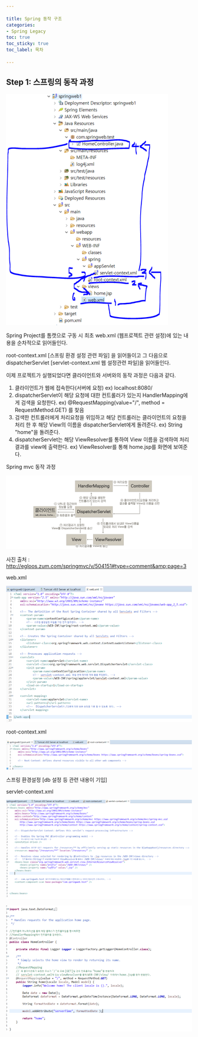 ```yaml
---

title: Spring 동작 구조
categories:
- Spring Legacy
toc: true
toc_sticky: true
toc_label: 목차

---
```


## Step 1:  스프링의 동작 과정



![image-20200810140428596](../../assets/images/2020-08-10-%EC%8A%A4%ED%94%84%EB%A7%81%20%EB%8F%99%EC%9E%91%20%EA%B5%AC%EC%A1%B0/image-20200810140428596.png)



Spring Project를 톰캣으로 구동 시 최초 web.xml (웹프로젝트 관련 설정)에 있는 내용을 순차적으로 읽어들인다. 

root-context.xml [스프링 환경 설정 관련 파일] 을 읽어들이고 그 다음으로 dispatcherServlet [servlet-context.xml 웹 설정관련 파일]을 읽어들인다.

이제 프로젝트가 실행되었다면 클라이언트와 서버와의 동작 과정은 다음과 같다.



1. 클라이언트가 웹에 접속한다(서버에 요청) ex) localhost:8080/
2.  dispatcherServlet이 해당 요청에 대한 컨트롤러가 있는지 HandlerMapping에게 검색을 요청한다. ex) @RequestMapping(value="/", method = RequestMethod.GET) 를 찾음
3. 검색한 컨트롤러에게 처리요청을 위임하고 해당 컨트롤러는 클라이언트의 요청을 처리 한 후 해당 View의 이름을 dispatcherServlet에게 돌려준다. ex) String "home"을 돌려준다.
4.  dispatcherServlet는 해당 ViewResolver를 통하여 View 이름을 검색하여 처리 결과를 view에 출력한다.  ex) ViewResolver를 통해 home.jsp를 화면에 보여준다.



Spring mvc 동작 과정

![image-20200810141521128](../../assets/images/2020-08-10-%EC%8A%A4%ED%94%84%EB%A7%81%20%EB%8F%99%EC%9E%91%20%EA%B5%AC%EC%A1%B0/image-20200810141521128.png)



사진 출처 : http://egloos.zum.com/springmvc/v/504151#type=comment&amp;page=3

web.xml

![image-20200810143653950](../../assets/images/2020-08-10-%EC%8A%A4%ED%94%84%EB%A7%81%20%EB%8F%99%EC%9E%91%20%EA%B5%AC%EC%A1%B0/image-20200810143653950.png)



root-context.xml

![image-20200810143734622](../../assets/images/2020-08-10-%EC%8A%A4%ED%94%84%EB%A7%81%20%EB%8F%99%EC%9E%91%20%EA%B5%AC%EC%A1%B0/image-20200810143734622.png)

스프링 환경설정 [db 설정 등 관련 내용이 기입]



servlet-context.xml

![image-20200810143955265](../../assets/images/2020-08-10-%EC%8A%A4%ED%94%84%EB%A7%81%20%EB%8F%99%EC%9E%91%20%EA%B5%AC%EC%A1%B0/image-20200810143955265.png)

![image-20200810144229475](../../assets/images/2020-08-10-%EC%8A%A4%ED%94%84%EB%A7%81%20%EB%8F%99%EC%9E%91%20%EA%B5%AC%EC%A1%B0/image-20200810144229475.png)